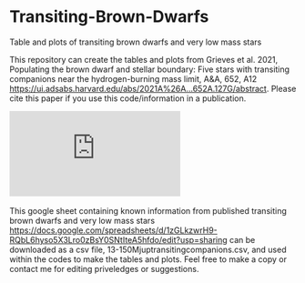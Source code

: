 # Transiting-Brown-Dwarfs
Table and plots of transiting brown dwarfs and very low mass stars

This repository can create the tables and plots from Grieves et al. 2021, Populating the brown dwarf and stellar boundary: Five stars with transiting companions near the hydrogen-burning mass limit, A&A, 652, A12
https://ui.adsabs.harvard.edu/abs/2021A%26A...652A.127G/abstract. Please cite this paper if you use this code/information in a publication.

![Mass-Radius-plot](https://github.com/ngrieves/Transiting-Brown-Dwarfs/blob/main/plots/mass_radius.pdf)

This google sheet containing known information from published transiting brown dwarfs and very low mass stars https://docs.google.com/spreadsheets/d/1zGLkzwrH9-RQbL6hyso5X3Lro0zBsY0SNtIteA5hfdo/edit?usp=sharing can be downloaded as a csv file, 13-150Mjuptransitingcompanions.csv, and used within the codes to make the tables and plots. Feel free to make a copy or contact me for editing priveledges or suggestions.
